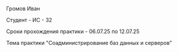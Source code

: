 Громов Иван 

Студент - ИС - 32

Сроки прохождения практики - 06.07.25 по 12.07.25

Тема практики "Соадминистрирование баз данных и серверов"
